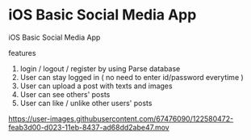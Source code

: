 



# iOS Basic Social Media App

iOS Basic Social Media App

features

1. login / logout / register by using Parse database
2. User can stay logged in ( no need to enter id/password everytime )
3. User can upload a post with texts and images
4. User can see others' posts 
5. User can like / unlike other users' posts

https://user-images.githubusercontent.com/67476090/122580472-feab3d00-d023-11eb-8437-ad68dd2abe47.mov
